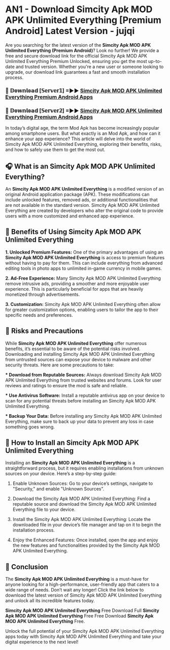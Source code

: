 # AN1 - Download Simcity Apk MOD APK Unlimited Everything [Premium Android] Latest Version - jujqi

Are you searching for the latest version of the <strong>Simcity Apk MOD APK Unlimited Everything (Premium Android)</strong>? Look no further! We provide a free and secure download link for the official Simcity Apk MOD APK Unlimited Everything Premium Unlocked, ensuring you get the most up-to-date and trusted version. Whether you're a new user or someone looking to upgrade, our download link guarantees a fast and smooth installation process.


<h3>🔴 𝔻𝕠𝕨𝕟𝕝𝕠𝕒𝕕 [𝕊𝕖𝕣𝕧𝕖𝕣𝟙] =►► <a href="https://aan1.pages.dev?q=Simcity+Apk+MOD+APK+Unlimited+Everything&ref=C5R">Simcity Apk MOD APK Unlimited Everything Premium Android Apps</a></h3>

<h3>🔴 𝔻𝕠𝕨𝕟𝕝𝕠𝕒𝕕 [𝕊𝕖𝕣𝕧𝕖𝕣𝟚] =►► <a href="https://aan1.pages.dev?q=Simcity+Apk+MOD+APK+Unlimited+Everything&ref=R4T">Simcity Apk MOD APK Unlimited Everything Premium Android Apps</a></h3>


In today’s digital age, the term Mod Apk has become increasingly popular among smartphone users. But what exactly is an Mod Apk, and how can it enhance your app experience? This article will delve into the world of Simcity Apk MOD APK Unlimited Everything, exploring their benefits, risks, and how to safely use them to get the most out.


<h2>🎧 What is an Simcity Apk MOD APK Unlimited Everything?</h2>

An <strong>Simcity Apk MOD APK Unlimited Everything</strong> is a modified version of an original Android application package (APK). These modifications can include unlocked features, removed ads, or additional functionalities that are not available in the standard version. Simcity Apk MOD APK Unlimited Everything are created by developers who alter the original code to provide users with a more customized and enhanced app experience.


<h2>🌟 Benefits of Using Simcity Apk MOD APK Unlimited Everything</h2>

<strong> 1. Unlocked Premium Features:</strong> One of the primary advantages of using an <strong>Simcity Apk MOD APK Unlimited Everything</strong> is access to premium features without having to pay for them. This can include everything from advanced editing tools in photo apps to unlimited in-game currency in mobile games.

<strong> 2. Ad-Free Experience:</strong> Many Simcity Apk MOD APK Unlimited Everything remove intrusive ads, providing a smoother and more enjoyable user experience. This is particularly beneficial for apps that are heavily monetized through advertisements.

<strong> 3. Customization:</strong> Simcity Apk MOD APK Unlimited Everything often allow for greater customization options, enabling users to tailor the app to their specific needs and preferences.


<h2>🚀 Risks and Precautions</h2>

While <strong>Simcity Apk MOD APK Unlimited Everything</strong> offer numerous benefits, it’s essential to be aware of the potential risks involved. Downloading and installing Simcity Apk MOD APK Unlimited Everything from untrusted sources can expose your device to malware and other security threats. Here are some precautions to take:

<strong> * Download from Reputable Sources:</strong> Always download Simcity Apk MOD APK Unlimited Everything from trusted websites and forums. Look for user reviews and ratings to ensure the mod is safe and reliable.

<strong> * Use Antivirus Software:</strong> Install a reputable antivirus app on your device to scan for any potential threats before installing an Simcity Apk MOD APK Unlimited Everything.

<strong> * Backup Your Data:</strong> Before installing any Simcity Apk MOD APK Unlimited Everything, make sure to back up your data to prevent any loss in case something goes wrong.


<h2>🤔 How to Install an Simcity Apk MOD APK Unlimited Everything</h2>

Installing an <strong>Simcity Apk MOD APK Unlimited Everything</strong> is a straightforward process, but it requires enabling installations from unknown sources on your device. Here’s a step-by-step guide:

 1. Enable Unknown Sources: Go to your device’s settings, navigate to "Security," and enable "Unknown Sources".

 2. Download the Simcity Apk MOD APK Unlimited Everything: Find a reputable source and download the Simcity Apk MOD APK Unlimited Everything file to your device.

 3. Install the Simcity Apk MOD APK Unlimited Everything: Locate the downloaded file in your device’s file manager and tap on it to begin the installation process.

 4. Enjoy the Enhanced Features: Once installed, open the app and enjoy the new features and functionalities provided by the Simcity Apk MOD APK Unlimited Everything.


<h2>🎯 <strong>Conclusion</strong></h2>

The <strong>Simcity Apk MOD APK Unlimited Everything</strong> is a must-have for anyone looking for a high-performance, user-friendly app that caters to a wide range of needs. Don’t wait any longer! Click the link below to download the latest version of Simcity Apk MOD APK Unlimited Everything and unlock all its incredible features today.

<strong>Simcity Apk MOD APK Unlimited Everything</strong> Free Download Full <strong>Simcity Apk MOD APK Unlimited Everything</strong> Free Free Download <strong>Simcity Apk MOD APK Unlimited Everything</strong> Free.

Unlock the full potential of your Simcity Apk MOD APK Unlimited Everything apps today with Simcity Apk MOD APK Unlimited Everything and take your digital experience to the next level!